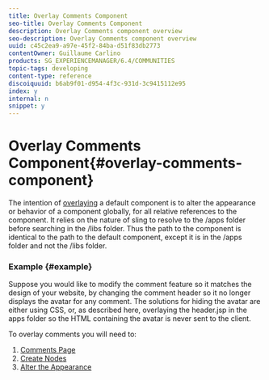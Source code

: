 ```yaml
---
title: Overlay Comments Component
seo-title: Overlay Comments Component
description: Overlay Comments component overview
seo-description: Overlay Comments component overview
uuid: c45c2ea9-a97e-45f2-84ba-d51f83db2773
contentOwner: Guillaume Carlino
products: SG_EXPERIENCEMANAGER/6.4/COMMUNITIES
topic-tags: developing
content-type: reference
discoiquuid: b6ab9f01-d954-4f3c-931d-3c9415112e95
index: y
internal: n
snippet: y
---
```


# Overlay Comments Component{#overlay-comments-component}

The intention of [overlaying](../../communities/using/client-customize.md#overlays) a default component is to alter the appearance or behavior of a component globally, for all relative references to the component. It relies on the nature of sling to resolve to the /apps folder before searching in the /libs folder. Thus the path to the component is identical to the path to the default component, except it is in the /apps folder and not the /libs folder.

### Example {#example}

Suppose you would like to modify the comment feature so it matches the design of your website, by changing the comment header so it no longer displays the avatar for any comment. The solutions for hiding the avatar are either using CSS, or, as described here, overlaying the header.jsp in the apps folder so the HTML containing the avatar is never sent to the client.

To overlay comments you will need to:

1. [Comments Page](../../communities/using/overlay-create-comments-page.md)
1. [Create Nodes](../../communities/using/overlay-create-nodes.md)
1. [Alter the Appearance](../../communities/using/overlay-alter-appearance.md)

